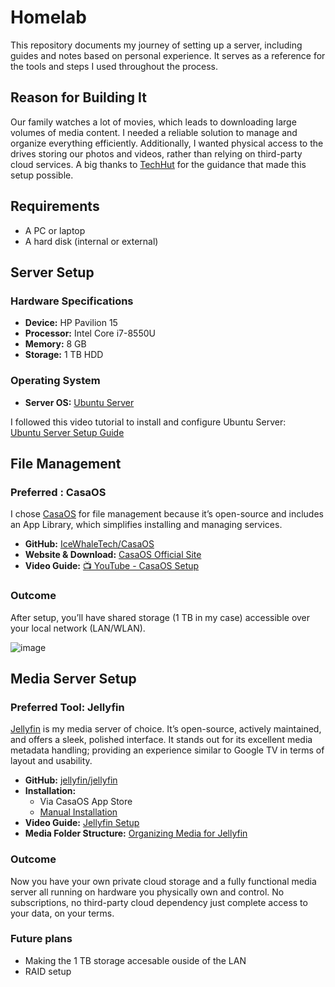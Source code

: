 # Homelab

This repository documents my journey of setting up a server, including guides and notes based on personal experience. It serves as a reference for the tools and steps I used throughout the process.

## Reason for Building It

Our family watches a lot of movies, which leads to downloading large volumes of media content. I needed a reliable solution to manage and organize everything efficiently. Additionally, I wanted physical access to the drives storing our photos and videos, rather than relying on third-party cloud services. A big thanks to [TechHut](https://www.youtube.com/@TechHut) for the guidance that made this setup possible.

## Requirements

- A PC or laptop
- A hard disk (internal or external)

## Server Setup

### Hardware Specifications 

- **Device:** HP Pavilion 15  
- **Processor:** Intel Core i7-8550U  
- **Memory:** 8 GB
- **Storage:** 1 TB HDD

### Operating System

- **Server OS:** [Ubuntu Server](https://ubuntu.com/download/server)

I followed this video tutorial to install and configure Ubuntu Server:  
[Ubuntu Server Setup Guide](https://youtu.be/K2m52F0S2w8?si=5OSzqiiiStJMuMUU)

## File Management

### Preferred : CasaOS

I chose [CasaOS](https://casaos.zimaspace.com/) for file management because it’s open-source and includes an App Library, which simplifies installing and managing services.

- **GitHub:** [IceWhaleTech/CasaOS](https://github.com/IceWhaleTech/CasaOS)  
- **Website & Download:** [CasaOS Official Site](https://casaos.zimaspace.com/)  
- **Video Guide:** [📺 YouTube - CasaOS Setup](https://youtu.be/_qNWpdFqLIU?si=SnM5qwoqMNNDSgvx)

### Outcome

After setup, you’ll have shared storage (1 TB in my case) accessible over your local network (LAN/WLAN).

![image](https://github.com/user-attachments/assets/dcd2e445-8fc5-4d1c-8c04-5ed22a3052a8)


## Media Server Setup

### Preferred Tool: Jellyfin

[Jellyfin](https://jellyfin.org/) is my media server of choice. It’s open-source, actively maintained, and offers a sleek, polished interface. It stands out for its excellent media metadata handling; providing an experience similar to Google TV in terms of layout and usability.

- **GitHub:** [jellyfin/jellyfin](https://github.com/jellyfin/jellyfin)  
- **Installation:**  
  - Via CasaOS App Store  
  - [Manual Installation](https://jellyfin.org/docs/general/installation/)  
- **Video Guide:** [Jellyfin Setup](https://youtu.be/eJvQKLVrmU8?si=pzzFvGuj3HJmn65x)  
- **Media Folder Structure:** [Organizing Media for Jellyfin](https://jellyfin.org/docs/general/server/media/movies)

### Outcome

Now you have your own private cloud storage and a fully functional media server all running on hardware you physically own and control. No subscriptions, no third-party cloud dependency just complete access to your data, on your terms.

### Future plans 
- Making the 1 TB storage accesable ouside of the LAN
- RAID setup



